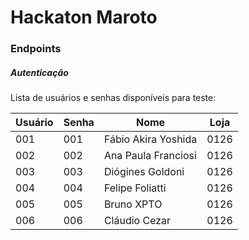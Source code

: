 # Hackaton Maroto


### Endpoints

##### Autenticação

Lista de usuários e senhas disponíveis para teste:

|Usuário    | Senha     | Nome               | Loja    |
|-----------|-----------|--------------------|---------|
|001        |001        |Fábio Akira Yoshida |0126     |
|002        |002        |Ana Paula Franciosi |0126     |
|003        |003        |Diógines Goldoni    |0126     |
|004        |004        |Felipe Foliatti     |0126     |
|005        |005        |Bruno XPTO          |0126     |
|006        |006        |Cláudio Cezar       |0126     |

